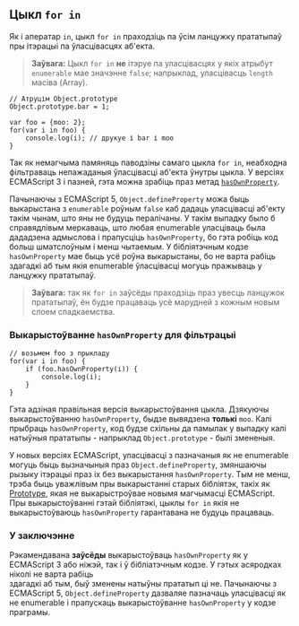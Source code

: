 ## Цыкл `for in`

Як і аператар `in`, цыкл `for in` праходзіць па ўсім ланцужку прататыпаў
пры ітэрацыі па ўласцівасцях аб'екта.

> **Заўвага:** Цыкл `for in` **не** ітэруе па уласцівасцях у якіх атрыбут
> `enumerable` мае значэнне `false`; напрыклад, уласцівасць `length`
> масіва (Array).

    // Атруцім Object.prototype
    Object.prototype.bar = 1;

    var foo = {moo: 2};
    for(var i in foo) {
        console.log(i); // друкуе і bar і moo
    }

Так як немагчыма памяняць паводзіны самаго цыкла `for in`, неабходна фільтраваць
непажаданыя ўласцівасці аб'екта ўнутры цыкла. У версіях ECMAScript 3 і пазней,
гэта можна зрабіць праз метад [`hasOwnProperty`](#object.hasownproperty).

Пачынаючы з ECMAScript 5, `Object.defineProperty` можа быць выкарыстана з
`enumerable` роўным `false` каб дадаць уласцівасці аб'екту такім чынам, што яны
не будуць пералічаны. У такім выпадку было б справядлівым меркаваць, што любая
enumerable уласціваць была дададзена адмыслова і прапусціць `hasOwnProperty`, бо
гэта робіць код больш шматслоўным і менш чытаемым. У бібліятэчным кодзе
`hasOwnProperty` мае быць усё роўна выкарыстаны, бо не варта рабіць здагадкі аб
тым якія enumerable ўласцівасці могуць пражываць у ланцужку прататыпаў.

> **Заўвага:** так як `for in` заўсёды праходзіць праз увесць ланцужок прататыпаў,
> ён будзе працаваць усё марудней з кожным новым слоем спадкаемства.

### Выкарыстоўванне `hasOwnProperty` для фільтрацыі

    // возьмем foo з прыкладу
    for(var i in foo) {
        if (foo.hasOwnProperty(i)) {
            console.log(i);
        }
    }

Гэта адзіная правільная версія выкарыстоўвання цыкла. Дзякуючы выкарыстоўванню
`hasOwnProperty`, быдзе вывядзена **толькі** `moo`.
Калі прыбраць `hasOwnProperty`, код будзе схільны да памылак у выпадку калі
натыўныя прататыпы - напрыклад `Object.prototype` - былі змененыя.

У новых версіях ECMAScript, уласцівасці з пазначаныя як не enumerable могуць быць
вызначыныя праз `Object.defineProperty`, змяншаючы рызыку ітэрацыі праз іх без
выкарыстання `hasOwnProperty`. Тым не менш, трэба быць уважлівым пры выкарыстанні
старых бібліятэк, такіх як [Prototype][1], якая не выкарыстроўвае новымя магчымасці
ECMAScript.
Пры выкарыстоўванні гэтай бібліятэкі, цыклы `for in` якія не выкарыстоўваюць
`hasOwnProperty` гарантавана не будуць працаваць.

### У заключэнне

Рэкамендавана **заўсёды** выкарыстоўваць `hasOwnProperty` як у ECMAScript 3 або
ніжэй, так і ў бібліатэчным кодзе. У гэтых асяродках ніколі не варта рабіць  
здагадкі аб тым, быў зменены натыўны прататып ці не. Пачынаючы з ECMAScript 5,
`Object.defineProperty` дазваляе пазначаць уласцівасці як не enumerable і прапускаць
выкарыстоўванне `hasOwnProperty` у кодзе праграмы.

[1]: http://www.prototypejs.org/
